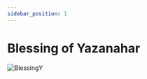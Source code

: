 ```yaml
---
sidebar_position: 1
---
```


# Blessing of Yazanahar

![BlessingY](https://vwiki.valorserver.com/api/item/picture/blessing%20of%20yazanahar)
